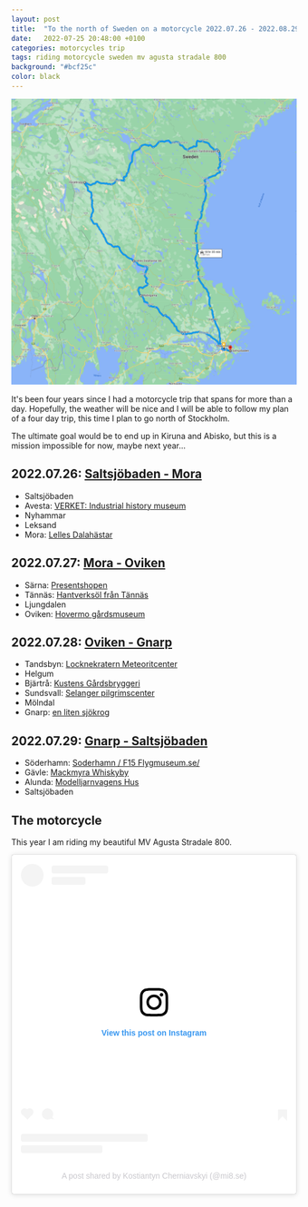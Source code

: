 ```yaml
---
layout: post
title:  "To the north of Sweden on a motorcycle 2022.07.26 - 2022.08.29"
date:   2022-07-25 20:48:00 +0100
categories: motorcycles trip
tags: riding motorcycle sweden mv agusta stradale 800
background: "#bcf25c"
color: black
---
```


[![](/assets/2022-07-25-motorcycle-trip/map.png)](https://www.google.com/maps/dir/Saltsj%C3%B6baden/Malingarna,+770+14+Nyhammar/Lelles+Dalah%C3%A4star+Ab,+Sandav%C3%A4gen+5,+792+50+Mora/H%C3%A4rjebrygg,+Bygatan+37,+840+94+T%C3%A4nn%C3%A4s/N%C3%A4ssom+Kustens+G%C3%A5rdsbryggeri+124,+872+96+Bj%C3%A4rtr%C3%A5/Saltsj%C3%B6baden/@61.2675399,14.6669911,7.52z/data=!4m38!4m37!1m5!1m1!1s0x465f7f7ab23b6eef:0xa00fef5b28ca090!2m2!1d18.3110523!2d59.278744!1m5!1m1!1s0x465d652bb8273fd5:0xf4acea4a6fab612e!2m2!1d14.8602288!2d60.3527257!1m5!1m1!1s0x4667dd06656ea465:0x89fd81af6d368dc5!2m2!1d14.5767717!2d61.0053969!1m5!1m1!1s0x466ea57f08467e25:0xb9a8cacacffbfc71!2m2!1d12.6851049!2d62.4412103!1m5!1m1!1s0x4664b952ccbed599:0x55596c821d312ced!2m2!1d17.8615634!2d62.9919666!1m5!1m1!1s0x465f7f7ab23b6eef:0xa00fef5b28ca090!2m2!1d18.3110523!2d59.278744!3e0)

It's been four years since I had a motorcycle trip that spans for more than a day. Hopefully, the weather will be nice and I will be able to follow my plan of a four day trip, this time I plan to go north of Stockholm.

The ultimate goal would be to end up in Kiruna and Abisko, but this is a mission impossible for now, maybe next year...

## 2022.07.26: [Saltsjöbaden - Mora](https://www.google.com/maps/dir/Saltsj%C3%B6baden/Koppardalen+Verket,+Kanalv%C3%A4gen+1,+774+41+Avesta/Malingarna,+770+14+Nyhammar/Hembygdsg%C3%A5rdarna,+Kyrkall%C3%A9n+13,+793+31+Leksand/Lelles+Dalah%C3%A4star+Ab,+Sandav%C3%A4gen+5,+792+50+Mora/@60.1394392,15.3232231,8z/data=!3m1!4b1!4m32!4m31!1m5!1m1!1s0x465f7f7ab23b6eef:0xa00fef5b28ca090!2m2!1d18.3110523!2d59.278744!1m5!1m1!1s0x465de4b598db4849:0xfda5fa3e6543762c!2m2!1d16.1706823!2d60.1489839!1m5!1m1!1s0x465d652bb8273fd5:0xf4acea4a6fab612e!2m2!1d14.8602288!2d60.3527257!1m5!1m1!1s0x4667910dcab02cc9:0x7cae218e643e5c03!2m2!1d14.9881104!2d60.7310998!1m5!1m1!1s0x4667dd06656ea465:0x89fd81af6d368dc5!2m2!1d14.5767717!2d61.0053969!3e0)
                
- Saltsjöbaden
- Avesta: [VERKET: Industrial history museum](https://verket.se/english/oppettiderochentrepriser/)
- Nyhammar
- Leksand
- Mora: [Lelles Dalahästar](https://lellesdalahastar.se/)
      
## 2022.07.27: [Mora - Oviken](https://www.google.com/maps/dir/Lelles+Dalah%C3%A4star+Ab,+Sandav%C3%A4gen+5,+792+50+Mora/Presentshopen,+S%C3%A4rnav%C3%A4gen+119A,+790+90+S%C3%A4rna/H%C3%A4rjebrygg,+Bygatan+37,+840+94+T%C3%A4nn%C3%A4s/Ljungdalen+H%C3%A4stfallet+279,+845+99+Ljungdalen/Hovermo+G%C3%A5rdsmuseum,+830+24+Oviken/@61.9397376,12.4486549,8z/data=!3m1!4b1!4m32!4m31!1m5!1m1!1s0x4667dd06656ea465:0x89fd81af6d368dc5!2m2!1d14.5767717!2d61.0053969!1m5!1m1!1s0x46691b694f16a9a3:0x1cff2fb3e77d19f1!2m2!1d13.1418878!2d61.6929597!1m5!1m1!1s0x466ea57f08467e25:0xb9a8cacacffbfc71!2m2!1d12.6851049!2d62.4412103!1m5!1m1!1s0x466e832824820f0d:0xb918cdacd8fa234!2m2!1d12.763181!2d62.8652309!1m5!1m1!1s0x466fa84361505f49:0x1af9b786f3e5cbf0!2m2!1d14.3608398!2d62.8831653!3e0)
        
- Särna: [Presentshopen](http://www.presentshopen.info/)
- Tännäs: [Hantverksöl från Tännäs](https://www.harjebrygg.com/)
- Ljungdalen
- Oviken: [Hovermo gårdsmuseum](https://www.facebook.com/pages/Hovermo-g%C3%A5rdsmuseum/1429757093991348)
        
## 2022.07.28: [Oviken - Gnarp](https://www.google.com/maps/dir/Hovermo+G%C3%A5rdsmuseum,+830+24+Oviken/Locknekratern+Meteoritcenter,+%C3%85ngstav%C3%A4gen,+834+99+Tandsbyn/Helgumsbyn+Rickards+Traktormuseum+155,+882+93+Helgum/N%C3%A4ssom+Kustens+G%C3%A5rdsbryggeri+124,+872+96+Bj%C3%A4rtr%C3%A5/Sel%C3%A5nger+pilgrimscenter,+Kungsn%C3%A4s+159,+855+91+Sundsvall/en+liten+sj%C3%B6krog,+Klasviksv%C3%A4gen+24,+820+77+Gnarp/@62.6162378,15.0229581,8z/data=!3m1!4b1!4m38!4m37!1m5!1m1!1s0x466fa84361505f49:0x1af9b786f3e5cbf0!2m2!1d14.3608398!2d62.8831653!1m5!1m1!1s0x466fbd1a2192cd19:0x677ec4ec25ab1d21!2m2!1d14.793738!2d63.0263946!1m5!1m1!1s0x46652e266a9cc98f:0xf449f279572d5319!2m2!1d16.8236477!2d63.2134652!1m5!1m1!1s0x4664b952ccbed599:0x55596c821d312ced!2m2!1d17.8615634!2d62.9919666!1m5!1m1!1s0x46645d1f4f1295cb:0xd9a02fbeac503fbd!2m2!1d17.2093879!2d62.4065621!1m5!1m1!1s0x46640deb4b008035:0x2d3995369c68da0!2m2!1d17.4360766!2d62.0279736!3e0)

- Tandsbyn: [Locknekratern Meteoritcenter](http://www.locknekratern.se/)
- Helgum
- Bjärtrå: [Kustens Gårdsbryggeri](https://www.facebook.com/Kustens-G%C3%A5rdsbryggeri-1851248128508516/)
- Sundsvall: [Selanger pilgrimscenter](https://selangerpilgrimscenter.se/)
- Mölndal
- Gnarp: [en liten sjökrog](https://enlitenkrog.se/)
        
## 2022.07.29: [Gnarp - Saltsjöbaden](https://www.google.com/maps/dir/en+liten+sj%C3%B6krog,+Klasviksv%C3%A4gen+24,+820+77+Gnarp/S%C3%B6derhamn+%2F+F15+Flight+Museum,+826+70+S%C3%B6derhamn/Mackmyra+Whisky,+Kolonnv%C3%A4gen+2,+802+67+G%C3%A4vle/S%C3%B6derby+Modellj%C3%A4rnv%C3%A4gens+Hus+132,+747+32+Alunda/Saltsj%C3%B6baden/@60.64288,15.3936205,7z/data=!3m1!4b1!4m32!4m31!1m5!1m1!1s0x46640deb4b008035:0x2d3995369c68da0!2m2!1d17.4360766!2d62.0279736!1m5!1m1!1s0x4666cc86428dade7:0xcea3d0b5abae6c14!2m2!1d17.0870469!2d61.269976!1m5!1m1!1s0x4660c630b104a7bb:0x8aafaa537f74200!2m2!1d17.1002198!2d60.6646541!1m5!1m1!1s0x465fd9ad342034b7:0x329d0e11918ce35b!2m2!1d18.0356528!2d60.0470298!1m5!1m1!1s0x465f7f7ab23b6eef:0xa00fef5b28ca090!2m2!1d18.3110523!2d59.278744!3e0)

- Söderhamn: [Soderhamn / F15 Flygmuseum.se/](http://www.soderhamnflygmuseum.se/)
- Gävle: [Mackmyra Whiskyby](http://www.mackmyra.se/)
- Alunda: [Modelljarnvagens Hus](https://www.modelljarnvagenshus.se/) 
- Saltsjöbaden

## The motorcycle

This year I am riding my beautiful MV Agusta Stradale 800.

<blockquote class="instagram-media" data-instgrm-captioned data-instgrm-permalink="https://www.instagram.com/p/CfwYMmlIIJg/?utm_source=ig_embed&amp;utm_campaign=loading" data-instgrm-version="14" style=" background:#FFF; border:0; border-radius:3px; box-shadow:0 0 1px 0 rgba(0,0,0,0.5),0 1px 10px 0 rgba(0,0,0,0.15); margin: 1px; max-width:540px; min-width:326px; padding:0; width:99.375%; width:-webkit-calc(100% - 2px); width:calc(100% - 2px);"><div style="padding:16px;"> <a href="https://www.instagram.com/p/CfwYMmlIIJg/?utm_source=ig_embed&amp;utm_campaign=loading" style=" background:#FFFFFF; line-height:0; padding:0 0; text-align:center; text-decoration:none; width:100%;" target="_blank"> <div style=" display: flex; flex-direction: row; align-items: center;"> <div style="background-color: #F4F4F4; border-radius: 50%; flex-grow: 0; height: 40px; margin-right: 14px; width: 40px;"></div> <div style="display: flex; flex-direction: column; flex-grow: 1; justify-content: center;"> <div style=" background-color: #F4F4F4; border-radius: 4px; flex-grow: 0; height: 14px; margin-bottom: 6px; width: 100px;"></div> <div style=" background-color: #F4F4F4; border-radius: 4px; flex-grow: 0; height: 14px; width: 60px;"></div></div></div><div style="padding: 19% 0;"></div> <div style="display:block; height:50px; margin:0 auto 12px; width:50px;"><svg width="50px" height="50px" viewBox="0 0 60 60" version="1.1" xmlns="https://www.w3.org/2000/svg" xmlns:xlink="https://www.w3.org/1999/xlink"><g stroke="none" stroke-width="1" fill="none" fill-rule="evenodd"><g transform="translate(-511.000000, -20.000000)" fill="#000000"><g><path d="M556.869,30.41 C554.814,30.41 553.148,32.076 553.148,34.131 C553.148,36.186 554.814,37.852 556.869,37.852 C558.924,37.852 560.59,36.186 560.59,34.131 C560.59,32.076 558.924,30.41 556.869,30.41 M541,60.657 C535.114,60.657 530.342,55.887 530.342,50 C530.342,44.114 535.114,39.342 541,39.342 C546.887,39.342 551.658,44.114 551.658,50 C551.658,55.887 546.887,60.657 541,60.657 M541,33.886 C532.1,33.886 524.886,41.1 524.886,50 C524.886,58.899 532.1,66.113 541,66.113 C549.9,66.113 557.115,58.899 557.115,50 C557.115,41.1 549.9,33.886 541,33.886 M565.378,62.101 C565.244,65.022 564.756,66.606 564.346,67.663 C563.803,69.06 563.154,70.057 562.106,71.106 C561.058,72.155 560.06,72.803 558.662,73.347 C557.607,73.757 556.021,74.244 553.102,74.378 C549.944,74.521 548.997,74.552 541,74.552 C533.003,74.552 532.056,74.521 528.898,74.378 C525.979,74.244 524.393,73.757 523.338,73.347 C521.94,72.803 520.942,72.155 519.894,71.106 C518.846,70.057 518.197,69.06 517.654,67.663 C517.244,66.606 516.755,65.022 516.623,62.101 C516.479,58.943 516.448,57.996 516.448,50 C516.448,42.003 516.479,41.056 516.623,37.899 C516.755,34.978 517.244,33.391 517.654,32.338 C518.197,30.938 518.846,29.942 519.894,28.894 C520.942,27.846 521.94,27.196 523.338,26.654 C524.393,26.244 525.979,25.756 528.898,25.623 C532.057,25.479 533.004,25.448 541,25.448 C548.997,25.448 549.943,25.479 553.102,25.623 C556.021,25.756 557.607,26.244 558.662,26.654 C560.06,27.196 561.058,27.846 562.106,28.894 C563.154,29.942 563.803,30.938 564.346,32.338 C564.756,33.391 565.244,34.978 565.378,37.899 C565.522,41.056 565.552,42.003 565.552,50 C565.552,57.996 565.522,58.943 565.378,62.101 M570.82,37.631 C570.674,34.438 570.167,32.258 569.425,30.349 C568.659,28.377 567.633,26.702 565.965,25.035 C564.297,23.368 562.623,22.342 560.652,21.575 C558.743,20.834 556.562,20.326 553.369,20.18 C550.169,20.033 549.148,20 541,20 C532.853,20 531.831,20.033 528.631,20.18 C525.438,20.326 523.257,20.834 521.349,21.575 C519.376,22.342 517.703,23.368 516.035,25.035 C514.368,26.702 513.342,28.377 512.574,30.349 C511.834,32.258 511.326,34.438 511.181,37.631 C511.035,40.831 511,41.851 511,50 C511,58.147 511.035,59.17 511.181,62.369 C511.326,65.562 511.834,67.743 512.574,69.651 C513.342,71.625 514.368,73.296 516.035,74.965 C517.703,76.634 519.376,77.658 521.349,78.425 C523.257,79.167 525.438,79.673 528.631,79.82 C531.831,79.965 532.853,80.001 541,80.001 C549.148,80.001 550.169,79.965 553.369,79.82 C556.562,79.673 558.743,79.167 560.652,78.425 C562.623,77.658 564.297,76.634 565.965,74.965 C567.633,73.296 568.659,71.625 569.425,69.651 C570.167,67.743 570.674,65.562 570.82,62.369 C570.966,59.17 571,58.147 571,50 C571,41.851 570.966,40.831 570.82,37.631"></path></g></g></g></svg></div><div style="padding-top: 8px;"> <div style=" color:#3897f0; font-family:Arial,sans-serif; font-size:14px; font-style:normal; font-weight:550; line-height:18px;">View this post on Instagram</div></div><div style="padding: 12.5% 0;"></div> <div style="display: flex; flex-direction: row; margin-bottom: 14px; align-items: center;"><div> <div style="background-color: #F4F4F4; border-radius: 50%; height: 12.5px; width: 12.5px; transform: translateX(0px) translateY(7px);"></div> <div style="background-color: #F4F4F4; height: 12.5px; transform: rotate(-45deg) translateX(3px) translateY(1px); width: 12.5px; flex-grow: 0; margin-right: 14px; margin-left: 2px;"></div> <div style="background-color: #F4F4F4; border-radius: 50%; height: 12.5px; width: 12.5px; transform: translateX(9px) translateY(-18px);"></div></div><div style="margin-left: 8px;"> <div style=" background-color: #F4F4F4; border-radius: 50%; flex-grow: 0; height: 20px; width: 20px;"></div> <div style=" width: 0; height: 0; border-top: 2px solid transparent; border-left: 6px solid #f4f4f4; border-bottom: 2px solid transparent; transform: translateX(16px) translateY(-4px) rotate(30deg)"></div></div><div style="margin-left: auto;"> <div style=" width: 0px; border-top: 8px solid #F4F4F4; border-right: 8px solid transparent; transform: translateY(16px);"></div> <div style=" background-color: #F4F4F4; flex-grow: 0; height: 12px; width: 16px; transform: translateY(-4px);"></div> <div style=" width: 0; height: 0; border-top: 8px solid #F4F4F4; border-left: 8px solid transparent; transform: translateY(-4px) translateX(8px);"></div></div></div> <div style="display: flex; flex-direction: column; flex-grow: 1; justify-content: center; margin-bottom: 24px;"> <div style=" background-color: #F4F4F4; border-radius: 4px; flex-grow: 0; height: 14px; margin-bottom: 6px; width: 224px;"></div> <div style=" background-color: #F4F4F4; border-radius: 4px; flex-grow: 0; height: 14px; width: 144px;"></div></div></a><p style=" color:#c9c8cd; font-family:Arial,sans-serif; font-size:14px; line-height:17px; margin-bottom:0; margin-top:8px; overflow:hidden; padding:8px 0 7px; text-align:center; text-overflow:ellipsis; white-space:nowrap;"><a href="https://www.instagram.com/p/CfwYMmlIIJg/?utm_source=ig_embed&amp;utm_campaign=loading" style=" color:#c9c8cd; font-family:Arial,sans-serif; font-size:14px; font-style:normal; font-weight:normal; line-height:17px; text-decoration:none;" target="_blank">A post shared by Kostiantyn Cherniavskyi (@mi8.se)</a></p></div></blockquote> <script async src="//www.instagram.com/embed.js"></script>